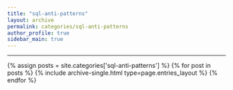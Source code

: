 ```yaml
---
title: "sql-anti-patterns"
layout: archive
permalink: categories/sql-anti-patterns
author_profile: true
sidebar_main: true
---
```


***

{% assign posts = site.categories['sql-anti-patterns'] %}
{% for post in posts %} {% include archive-single.html type=page.entries_layout %} {% endfor %}


